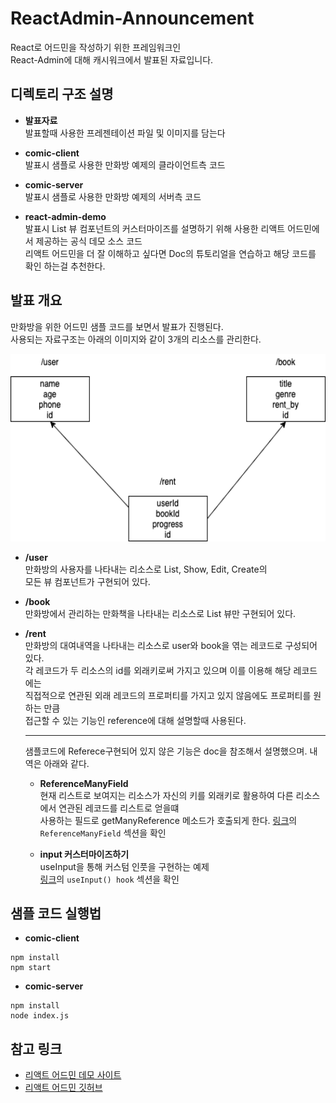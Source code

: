 # ReactAdmin-Announcement
React로 어드민을 작성하기 위한 프레임워크인    
React-Admin에 대해   캐시워크에서 발표된 자료입니다.
## 디렉토리 구조 설명
 - **발표자료**              
  발표할때 사용한 프레젠테이션 파일 및 이미지를 담는다 
    
 - **comic-client**   
  발표시 샘플로 사용한 만화방 예제의 클라이언트측 코드  
    
 - **comic-server**    
  발표시 샘플로 사용한 만화방 예제의 서버측 코드  
    
 - **react-admin-demo**   
  발표시 List 뷰 컴포넌트의 커스터마이즈를 설명하기 위해 사용한
리액트 어드민에서 제공하는 공식 데모 소스 코드  
리액트 어드민을 더 잘 이해하고 싶다면 Doc의 튜토리얼을 연습하고 해당 코드를 확인
하는걸 추천한다.
## 발표 개요
만화방을 위한 어드민 샘플 코드를 보면서 발표가 진행된다.  
사용되는 자료구조는 아래의 이미지와 같이 3개의 리소스를 관리한다.    
<p align="center"><img src="./발표자료/만화방_자료구조.png"  width="600" height="300"></p>    
  
  
- **/user**  
만화방의 사용자를 나타내는 리소스로 List, Show, Edit, Create의  
모든 뷰 컴포넌트가 구현되어 있다.  

- **/book**  
 만화방에서 관리하는 만화책을 나타내는 리소스로 List 뷰만 구현되어 있다.  
 
- **/rent**  
  만화방의 대여내역을 나타내는 리소스로 user와 book을 엮는 레코드로 구성되어 있다.  
  각 레코드가 두 리소스의 id를 외래키로써 가지고 있으며 이를 이용해 해당 레코드에는  
  직접적으로 연관된 외래 레코드의 프로퍼티를 가지고 있지 않음에도 프로퍼티를 원하는 만큼  
  접근할 수 있는 기능인 reference에 대해 설명할때 사용된다.    
  
  <hr />
  샘플코드에 Referece구현되어 있지 않은 기능은 doc을 참조해서 설명했으며. 내역은 아래와 같다.    
  
  - **ReferenceManyField**    
    현재 리스트로 보여지는 리소스가 자신의 키를 외래키로 활용하여 다른 리소스에서 연관된 레코드를 리스트로 얻을떄  
    사용하는 필드로 getManyReference 메소드가 호출되게 한다. 
    [링크](https://marmelab.com/react-admin/Fields.html)의 `ReferenceManyField` 섹션을 확인 
    


  - **input 커스터마이즈하기**   
    useInput을 통해 커스텀 인풋을 구현하는 예제  
    [링크](https://marmelab.com/react-admin/Inputs.html)의 `useInput() hook` 섹션을 확인  

## 샘플 코드 실행법
  - **comic-client**   
```
npm install  
npm start
```
  - **comic-server**   
```
npm install  
node index.js
```

## 참고 링크
- [리액트 어드민 데모 사이트](https://marmelab.com/react-admin-demo/#/)
- [리액트 어드민 깃허브](https://github.com/marmelab/react-admin)
